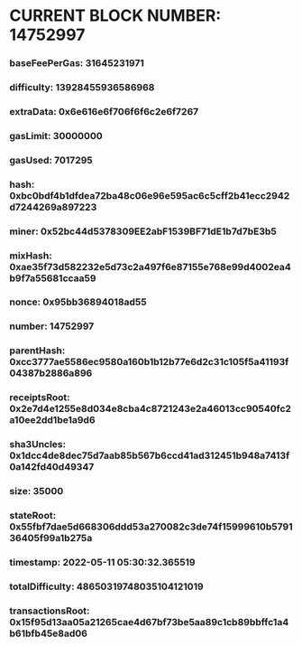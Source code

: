 # CURRENT BLOCK NUMBER: 14752997

### baseFeePerGas: 31645231971
### difficulty: 13928455936586968
### extraData: 0x6e616e6f706f6f6c2e6f7267
### gasLimit: 30000000
### gasUsed: 7017295
### hash: 0xbc0bdf4b1dfdea72ba48c06e96e595ac6c5cff2b41ecc2942d7244269a897223
### miner: 0x52bc44d5378309EE2abF1539BF71dE1b7d7bE3b5
### mixHash: 0xae35f73d582232e5d73c2a497f6e87155e768e99d4002ea4b9f7a55681ccaa59
### nonce: 0x95bb36894018ad55
### number: 14752997
### parentHash: 0xcc3777ae5586ec9580a160b1b12b77e6d2c31c105f5a41193f04387b2886a896
### receiptsRoot: 0x2e7d4e1255e8d034e8cba4c8721243e2a46013cc90540fc2a10ee2dd1be1a9d6
### sha3Uncles: 0x1dcc4de8dec75d7aab85b567b6ccd41ad312451b948a7413f0a142fd40d49347
### size: 35000
### stateRoot: 0x55fbf7dae5d668306ddd53a270082c3de74f15999610b579136405f99a1b275a
### timestamp: 2022-05-11 05:30:32.365519
### totalDifficulty: 48650319748035104121019
### transactionsRoot: 0x15f95d13aa05a21265cae4d67bf73be5aa89c1cb89bbffc1a4b61bfb45e8ad06
